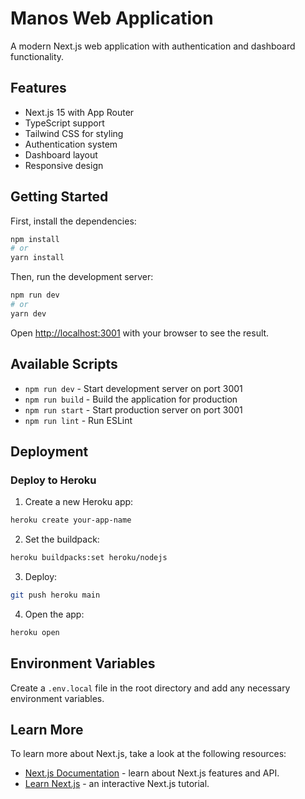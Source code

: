 # Manos Web Application

A modern Next.js web application with authentication and dashboard functionality.

## Features

- Next.js 15 with App Router
- TypeScript support
- Tailwind CSS for styling
- Authentication system
- Dashboard layout
- Responsive design

## Getting Started

First, install the dependencies:

```bash
npm install
# or
yarn install
```

Then, run the development server:

```bash
npm run dev
# or
yarn dev
```

Open [http://localhost:3001](http://localhost:3001) with your browser to see the result.

## Available Scripts

- `npm run dev` - Start development server on port 3001
- `npm run build` - Build the application for production
- `npm run start` - Start production server on port 3001
- `npm run lint` - Run ESLint

## Deployment

### Deploy to Heroku

1. Create a new Heroku app:
```bash
heroku create your-app-name
```

2. Set the buildpack:
```bash
heroku buildpacks:set heroku/nodejs
```

3. Deploy:
```bash
git push heroku main
```

4. Open the app:
```bash
heroku open
```

## Environment Variables

Create a `.env.local` file in the root directory and add any necessary environment variables.

## Learn More

To learn more about Next.js, take a look at the following resources:

- [Next.js Documentation](https://nextjs.org/docs) - learn about Next.js features and API.
- [Learn Next.js](https://nextjs.org/learn) - an interactive Next.js tutorial.
